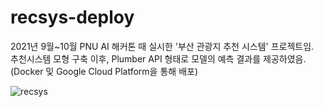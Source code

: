# recsys-deploy

2021년 9월~10월 PNU AI 해커톤 때 실시한 '부산 관광지 추천 시스템' 프로젝트임.  
추천시스템 모형 구축 이후, Plumber API 형태로 모델의 예측 결과를 제공하였음.  
(Docker 및 Google Cloud Platform을 통해 배포)

![recsys](https://user-images.githubusercontent.com/79900437/185565712-dd73ae68-72c9-4bd5-9b2a-2427b1c37f71.gif)
